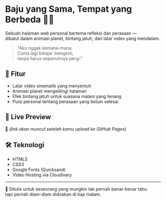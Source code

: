 # Baju yang Sama, Tempat yang Berbeda 👕🌌

Sebuah halaman web personal bertema refleksi dan perasaan —  
dibalut dalam animasi planet, bintang jatuh, dan latar video yang mendalam.

> "Aku nggak kemana-mana.  
> Cuma lagi belajar mengerti,  
> tanpa harus sepenuhnya pergi."

## 🎥 Fitur
- Latar video sinematik yang menyentuh
- Animasi planet mengelilingi halaman
- Efek bintang jatuh untuk suasana malam yang tenang
- Puisi personal tentang perasaan yang belum selesai

## 🔗 Live Preview
📍 *(link akan muncul setelah kamu upload ke GitHub Pages)*

## 🛠️ Teknologi
- HTML5
- CSS3
- Google Fonts (Quicksand)
- Video Hosting via Cloudinary

---

📝 Ditulis untuk seseorang yang mungkin tak pernah benar-benar tahu  
tapi pernah diam-diam didoakan di tiap malam.
